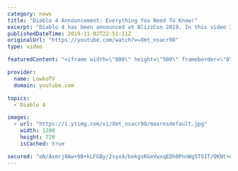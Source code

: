 ```yaml
---
category: news
title: "Diablo 4 Announcement: Everything You Need To Know!"
excerpt: "Diablo 4 has been announced at BlizzCon 2019. In this video I go over everything you need to know about this upcoming Blizzard Entertainment game."
publishedDateTime: 2019-11-02T22:51:11Z
originalUrl: "https://youtube.com/watch?v=Xmt_nsacr98"
type: video

featuredContent: "<iframe width=\"800\" height=\"500\" frameborder=\"0\" src=\"https://www.youtube.com/embed/Xmt_nsacr98\" allow=\"accelerometer; autoplay; encrypted-media; gyroscope; picture-in-picture\" allowfullscreen></iframe>"

provider:
  name: LowkoTV
  domain: youtube.com

topics:
  - Diablo 4

images:
  - url: "https://i.ytimg.com/vi/Xmt_nsacr98/maxresdefault.jpg"
    width: 1280
    height: 720
    isCached: true

secured: "oN/Axmrj0Aw+9B+kLFGBy/2syx4/bekgsRGeVwxqEDh0PnnWg5T5IT/QKNt+qG6vttWUyPGoh2gfzCQrXe3rt9CpOAQPV6Lw4ozRmjxm5P3ng8ka5RZsDg8U85FbCYlvikjfAvw1E9iYcGJPAsyqhdZZvfmR6GBW+yVbFcqFWNj8PMUc4SjdNkDNVeIyJzSRa7Ppjiu8Zmu1JJn34PaugCT7j/OZwpLQx+0R4uCXUjvUbvpNIDoNirw5KAzNyqK9bSsFJOp3cbzG+lqa2mS7recclCk/hxUmBI4zJBtD39xOzQHctxEj6HaDQQjTkkjdbuKuC+gozJV/l/Zuddiy4s61LfPBuc67x9+9Wd9k9j6pGMt/C2P1bFgE6Vz40pq8yV/C5QOXXB0HmnRTY71+SdK0ShZrQ/YjUv1yWmowyToMKhd+Dim6gTkOlQg6RUiL;blICpmMu5OaIyN4JXRvmhw=="
---
```


